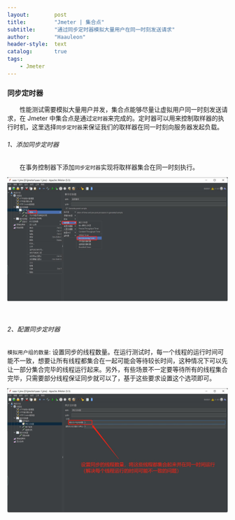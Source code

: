 ```yaml
---
layout:        post
title:         "Jmeter | 集合点"
subtitle:      "通过同步定时器模拟大量用户在同一时刻发送请求"
author:        "Haauleon"
header-style:  text
catalog:       true
tags:
    - Jmeter
---
```



### 同步定时器
&emsp;&emsp;性能测试需要模拟大量用户并发，集合点能够尽量让虚拟用户同一时刻发送请求，在 Jmeter 中集合点是通过`定时器`来完成的。定时器可以用来控制取样器的执行时机，这里选择`同步定时器`来保证我们的取样器在同一时刻向服务器发起负载。     

###### 1、添加同步定时器
&emsp;&emsp;在事务控制器下添加`同步定时器`实现将取样器集合在同一时刻执行。                  

![](\img\in-post\post-jmeter\2022-09-19-jmeter-timer-1.jpg) 

<br>

###### 2、配置同步定时器
`模拟用户组的数量`: 设置同步的线程数量。在运行测试时，每一个线程的运行时间可能不一致，想要让所有线程都集合在一起可能会等待较长时间，这种情况下可以先让一部分集合完毕的线程运行起来。另外，有些场景不一定要等待所有的线程集合完毕，只需要部分线程保证同步就可以了，基于这些要求设置这个选项即可。       

![](\img\in-post\post-jmeter\2022-09-19-jmeter-timer-2.jpg) 